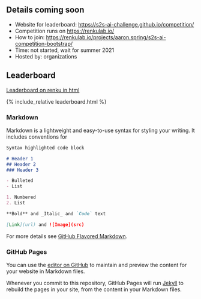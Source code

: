 ## Details coming soon

- Website for leaderboard: https://s2s-ai-challenge.github.io/competition/
- Competition runs on https://renkulab.io/
- How to join: https://renkulab.io/projects/aaron.spring/s2s-ai-competition-bootstrap/
- Time: not started, wait for summer 2021
- Hosted by: organizations

## Leaderboard
[Leaderboard on renku in html](https://renkulab.io/gitlab/aaron.spring/s2s-ai-competition-bootstrap/-/blob/master/leaderboard.html)

{% include_relative leaderboard.html %}

### Markdown

Markdown is a lightweight and easy-to-use syntax for styling your writing. It includes conventions for

```markdown
Syntax highlighted code block

# Header 1
## Header 2
### Header 3

- Bulleted
- List

1. Numbered
2. List

**Bold** and _Italic_ and `Code` text

[Link](url) and ![Image](src)
```

For more details see [GitHub Flavored Markdown](https://guides.github.com/features/mastering-markdown/).

### GitHub Pages

You can use the [editor on GitHub](https://github.com/s2s-ai-challenge/competition/edit/gh-pages/index.md) to maintain and preview the content for your website in Markdown files.

Whenever you commit to this repository, GitHub Pages will run [Jekyll](https://jekyllrb.com/) to rebuild the pages in your site, from the content in your Markdown files.
